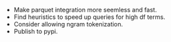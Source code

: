 - Make parquet integration more seemless and fast.
- Find heuristics to speed up queries for high df terms.
- Consider allowing ngram tokenization.
- Publish to pypi.
